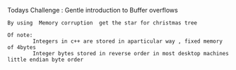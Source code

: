 Todays Challenge : Gentle introduction to Buffer overflows

    By using  Memory corruption  get the star for christmas tree

    Of note:
            Integers in c++ are stored in aparticular way , fixed memory of 4bytes
            Integer bytes stored in reverse order in most desktop machines  little endian byte order
